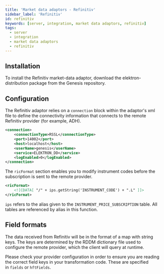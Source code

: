 ```yaml
---
title: 'Market data adaptors - Refinitiv'
sidebar_label: 'Refinitiv'
id: refinitiv
keywords: [server, integration, market data adaptors, refinitiv]
tags:
  - server
  - integration
  - market data adaptors
  - refinitiv
---
```



Installation[​](https://internal-web/secure/creating-applications/defining-your-application/integrations/market-data/adaptors/refinitiv/refinitiv-config/#installation "Direct link to heading")
------------------------------------------------------------------------------------------------------------------------------------------------------------------------------------------------

To install the Refinitiv market-data adaptor, download the elektron-distribution package from the Genesis repository.

Configuration[​](https://internal-web/secure/creating-applications/defining-your-application/integrations/market-data/adaptors/refinitiv/refinitiv-config/#configuration "Direct link to heading")
--------------------------------------------------------------------------------------------------------------------------------------------------------------------------------------------------

The Refinitiv adaptor relies on a `connection` block within the adaptor's xml file to define the connectivity information that connects to the remote Refinitiv provider (for example, ADH).

```xml
<connection>    
    <connectionType>RSSL</connectionType>    
    <port>14002</port>    
    <host>localhost</host>    
    <userName>genesis</userName>    
    <service>ELEKTRON_DD</service>    
    <logEnabled>0</logEnabled>
</connection>
```

The `ricFormat` section enables you to modify instrument codes before the subscription is sent to the remote provider.

```xml
<ricFormat>    
    <![CDATA[ "/" + ips.getString('INSTRUMENT_CODE') + ".L" ]]>
</ricFormat>
```

`ips` refers to the alias given to the `INSTRUMENT_PRICE_SUBSCRIPTION` table. All tables are referenced by alias in this function.

Field formats[​](https://internal-web/secure/creating-applications/defining-your-application/integrations/market-data/adaptors/refinitiv/refinitiv-config/#field-formats "Direct link to heading")
--------------------------------------------------------------------------------------------------------------------------------------------------------------------------------------------------

The data received from Refinitiv will be in the format of a map with string keys. The keys are determined by the RDDM dictionary file used to configure the remote provider, which the client will query at runtime.

Please check your provider configuration in order to ensure you are reading the correct field keys in your transformation code. These are specified in `fields` or `hftFields`.